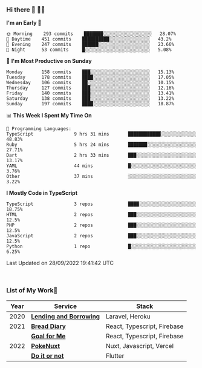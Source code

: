 ### Hi there 👋 🧑‍💻



<!--START_SECTION:waka-->
**I'm an Early 🐤** 

```text
🌞 Morning    293 commits    ███████░░░░░░░░░░░░░░░░░░   28.07% 
🌆 Daytime    451 commits    ██████████░░░░░░░░░░░░░░░   43.2% 
🌃 Evening    247 commits    ██████░░░░░░░░░░░░░░░░░░░   23.66% 
🌙 Night      53 commits     █░░░░░░░░░░░░░░░░░░░░░░░░   5.08%

```
📅 **I'm Most Productive on Sunday** 

```text
Monday       158 commits    ███░░░░░░░░░░░░░░░░░░░░░░   15.13% 
Tuesday      178 commits    ████░░░░░░░░░░░░░░░░░░░░░   17.05% 
Wednesday    106 commits    ██░░░░░░░░░░░░░░░░░░░░░░░   10.15% 
Thursday     127 commits    ███░░░░░░░░░░░░░░░░░░░░░░   12.16% 
Friday       140 commits    ███░░░░░░░░░░░░░░░░░░░░░░   13.41% 
Saturday     138 commits    ███░░░░░░░░░░░░░░░░░░░░░░   13.22% 
Sunday       197 commits    ████░░░░░░░░░░░░░░░░░░░░░   18.87%

```


📊 **This Week I Spent My Time On** 

```text
💬 Programming Languages: 
TypeScript               9 hrs 31 mins       ████████████░░░░░░░░░░░░░   48.83% 
Ruby                     5 hrs 24 mins       ███████░░░░░░░░░░░░░░░░░░   27.71% 
Dart                     2 hrs 33 mins       ███░░░░░░░░░░░░░░░░░░░░░░   13.17% 
YAML                     44 mins             █░░░░░░░░░░░░░░░░░░░░░░░░   3.76% 
Other                    37 mins             ░░░░░░░░░░░░░░░░░░░░░░░░░   3.22%

```

**I Mostly Code in TypeScript** 

```text
TypeScript               3 repos             ████░░░░░░░░░░░░░░░░░░░░░   18.75% 
HTML                     2 repos             ███░░░░░░░░░░░░░░░░░░░░░░   12.5% 
PHP                      2 repos             ███░░░░░░░░░░░░░░░░░░░░░░   12.5% 
JavaScript               2 repos             ███░░░░░░░░░░░░░░░░░░░░░░   12.5% 
Python                   1 repo              █░░░░░░░░░░░░░░░░░░░░░░░░   6.25%

```



 Last Updated on 28/09/2022 19:41:42 UTC
<!--END_SECTION:waka-->


<br />

### List of My Work🚀

| Year | Service | Stack |
|--|--|--|
| 2020 | [**Lending and Borrowing**](https://lending-and-borrowing.herokuapp.com/) | Laravel, Heroku |
| 2021 | [**Bread Diary**](https://bread-diary-web.web.app/) | React, Typescript, Firebase |
|  | [**Goal for Me**](https://goal-for-me.web.app/) | React, Typescript, Firebase |
| 2022 | [**PokeNuxt**](https://pokenuxt.vercel.app/) | Nuxt, Javascript, Vercel |
|  | [**Do it or not**](https://apps.apple.com/jp/app/do-it-or-not/id1613818865) | Flutter |